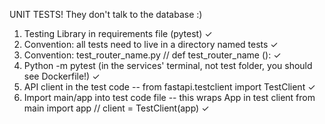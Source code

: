 UNIT TESTS!
They don't talk to the database :)


1. Testing Library in requirements file (pytest) ✓
2. Convention: all tests need to live in a directory named tests  ✓
3. Convention: test_router_name.py // def test_router_name (): ✓
4. Python -m pytest (in the services' terminal, not test folder, you should see Dockerfile!) ✓
5. API client in the test code -- from fastapi.testclient import TestClient ✓
6. Import main/app into test code file -- this wraps App in test client
    from main import app // client = TestClient(app) ✓

